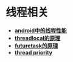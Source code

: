 # 线程相关

- **[android中的线程性能](thread_performance.md)**
- **[threadlocal的原理](threadlocal.md)**
- **[futuretask的原理](futuretask.md)**
- **[thread priority](thread_priority.md)**